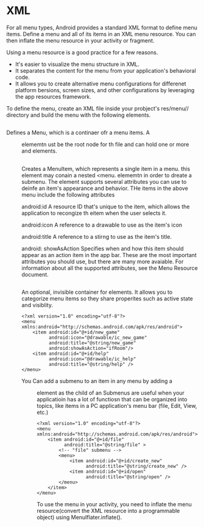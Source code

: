 # XML
For all menu types, Android provides a standard XML format to define menu items. Define a menu and all of its items in an XML menu resource. You can then inflate the menu resource in your activity or fragment. 

Using a menu resource is a good practice for a few reasons. 
- It's easier to visualize the menu structure in XML.
- It separates the content for the menu from your application's behavioral code. 
- It allows you to create alternative menu configurations for differenet platform bersions, screen sizes, and other configurations by leveraging the app resources framework. 

To define the menu, create an XML file inside your probject's res/menu// directory and build the menu with the following elements. 

## <menu>
Defines a Menu, which is a continaer ofr a menu items. A <menu> elememtn ust be the root node for th file and can hold one or more <item> and <group> elements. 

## <item>
Creates a MenuItem, which represents a single item in a menu. this element may conain a nested <menu. elememtn in order to dreate a submenu. The <item> element supports several attributes you can use to deinfe an item's appearance and behavior. THe items in the above menu include the following attributes

android:id
A resource ID that's unique to the item, which allows the application to recongize th eitem when the user selects it. 

android:icon
A reference to a drawable to use as the item's icon

android:title
A reference to a stirng to use as the item's title. 

android: showAsAction
Specifies when and how this item should appear as an action item in the app bar. These are the most important attributes  you should use, but there are many more avaiable. For information about all the supported attributes, see the Menu Resource document. 


## <group>
An optional, invisible container for <item>elements. It allows you to categorize menu items so they share properites such as active state and visiblity.

```
<?xml version="1.0" encoding="utf-8"?>
<menu xmlns:android="http://schemas.android.com/apk/res/android">
    <item android:id="@+id/new_game"
          android:icon="@drawable/ic_new_game"
          android:title="@string/new_game"
          android:showAsAction="ifRoom"/>
    <item android:id="@+id/help"
          android:icon="@drawable/ic_help"
          android:title="@string/help" />
</menu>

```
You Can add a submenu to an item in any menu by adding a <menu> element as the child of an <item> Submenus are useful when your applicatioin has a lot of functiosn that can be organized into topics, like items in a PC application's menu bar (file, Edit, View, etc.)

```
<?xml version="1.0" encoding="utf-8"?>
<menu xmlns:android="http://schemas.android.com/apk/res/android">
    <item android:id="@+id/file"
          android:title="@string/file" >
        <!-- "file" submenu -->
        <menu>
            <item android:id="@+id/create_new"
                  android:title="@string/create_new" />
            <item android:id="@+id/open"
                  android:title="@string/open" />
        </menu>
    </item>
</menu>
```

To use the menu in your activity, you need to inflate the menu resource(convert the XML resource into a programmable object) using MenuIflater.inflate(). 
